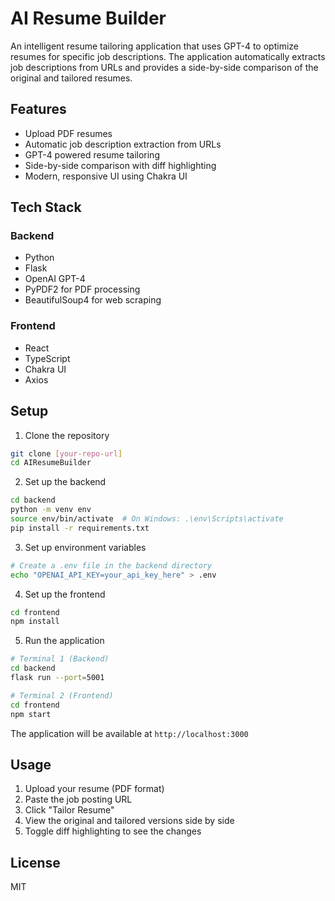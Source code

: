 # AI Resume Builder

An intelligent resume tailoring application that uses GPT-4 to optimize resumes for specific job descriptions. The application automatically extracts job descriptions from URLs and provides a side-by-side comparison of the original and tailored resumes.

## Features

- Upload PDF resumes
- Automatic job description extraction from URLs
- GPT-4 powered resume tailoring
- Side-by-side comparison with diff highlighting
- Modern, responsive UI using Chakra UI

## Tech Stack

### Backend
- Python
- Flask
- OpenAI GPT-4
- PyPDF2 for PDF processing
- BeautifulSoup4 for web scraping

### Frontend
- React
- TypeScript
- Chakra UI
- Axios

## Setup

1. Clone the repository
```bash
git clone [your-repo-url]
cd AIResumeBuilder
```

2. Set up the backend
```bash
cd backend
python -m venv env
source env/bin/activate  # On Windows: .\env\Scripts\activate
pip install -r requirements.txt
```

3. Set up environment variables
```bash
# Create a .env file in the backend directory
echo "OPENAI_API_KEY=your_api_key_here" > .env
```

4. Set up the frontend
```bash
cd frontend
npm install
```

5. Run the application
```bash
# Terminal 1 (Backend)
cd backend
flask run --port=5001

# Terminal 2 (Frontend)
cd frontend
npm start
```

The application will be available at `http://localhost:3000`

## Usage

1. Upload your resume (PDF format)
2. Paste the job posting URL
3. Click "Tailor Resume"
4. View the original and tailored versions side by side
5. Toggle diff highlighting to see the changes

## License

MIT
